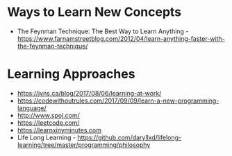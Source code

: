 # Ways to Learn New Concepts
* The Feynman Technique: The Best Way to Learn Anything - https://www.farnamstreetblog.com/2012/04/learn-anything-faster-with-the-feynman-technique/

# Learning Approaches
* https://jvns.ca/blog/2017/08/06/learning-at-work/
* https://codewithoutrules.com/2017/09/09/learn-a-new-programming-language/
* http://www.spoj.com/
* https://leetcode.com/
* https://learnxinyminutes.com
* Life Long Learning - https://github.com/daryllxd/lifelong-learning/tree/master/programming/philosophy
